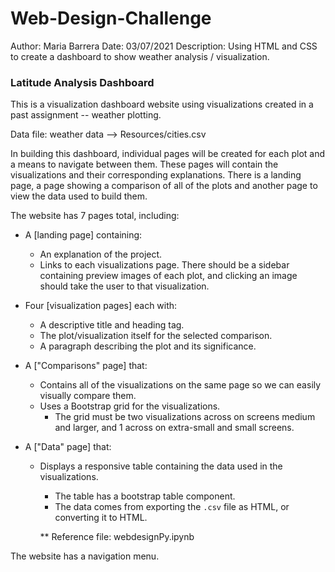 # Web-Design-Challenge

Author: Maria Barrera
Date: 03/07/2021
Description:  Using HTML and CSS to create a dashboard to show weather analysis / visualization.

### Latitude Analysis Dashboard 

This is a visualization dashboard website using visualizations created in a past assignment -- weather plotting. 

Data file:  weather data --> Resources/cities.csv

In building this dashboard, individual pages will be created for each plot and a means to navigate between them. These pages will contain the visualizations and their corresponding explanations. There is a landing page, a page showing a comparison of all of the plots and another page to view the data used to build them.

The website has 7 pages total, including:

* A [landing page] containing:
  * An explanation of the project.
  * Links to each visualizations page. There should be a sidebar containing preview images of each plot, and clicking an image should take the user to that visualization.

* Four [visualization pages] each with:
  * A descriptive title and heading tag.
  * The plot/visualization itself for the selected comparison.
  * A paragraph describing the plot and its significance.

* A ["Comparisons" page] that:
  * Contains all of the visualizations on the same page so we can easily visually compare them.
  * Uses a Bootstrap grid for the visualizations.
    * The grid must be two visualizations across on screens medium and larger, and 1 across on extra-small and small screens.

* A ["Data" page] that:
  * Displays a responsive table containing the data used in the visualizations.
    * The table has a bootstrap table component.
    * The data comes from exporting the `.csv` file as HTML, or converting it to HTML. 

    ** Reference file: webdesignPy.ipynb
    
The website has a navigation menu.
